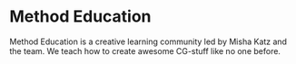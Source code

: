 # Method Education

Method Education is a creative learning community led by Misha Katz and the team. We teach how to create awesome CG-stuff like no one before.
